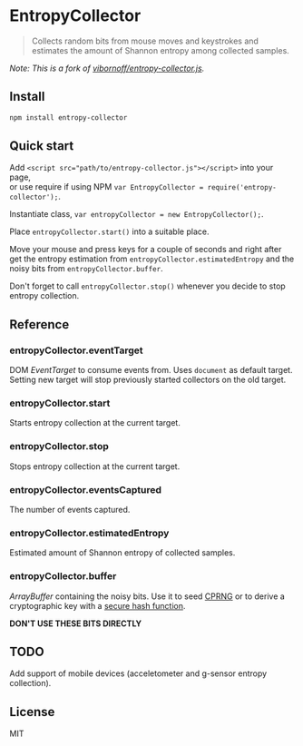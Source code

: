 # EntropyCollector

> Collects random bits from mouse moves and keystrokes and estimates the amount of Shannon entropy among collected samples.

*Note: This is a fork of [vibornoff/entropy-collector.js](https://github.com/vibornoff/entropy-collector.js).*

## Install

```bash
npm install entropy-collector
```

## Quick start

Add `<script src="path/to/entropy-collector.js"></script>` into your page,<br />
or use require if using NPM `var EntropyCollector = require('entropy-collector');`.

Instantiate class, `var entropyCollector = new EntropyCollector();`.

Place `entropyCollector.start()` into a suitable place.

Move your mouse and press keys for a couple of seconds and right after
get the entropy estimation from `entropyCollector.estimatedEntropy`
and the noisy bits from `entropyCollector.buffer`.

Don't forget to call `entropyCollector.stop()` whenever you decide to stop
entropy collection.

## Reference

### entropyCollector.eventTarget

DOM *EventTarget* to consume events from. Uses `document` as default target.
Setting new target will stop previously started collectors on the old target.

### entropyCollector.start

Starts entropy collection at the current target.

### entropyCollector.stop

Stops entropy collection at the current target.

### entropyCollector.eventsCaptured

The number of events captured.

### entropyCollector.estimatedEntropy

Estimated amount of Shannon entropy of collected samples.

### entropyCollector.buffer

*ArrayBuffer* containing the noisy bits.
Use it to seed [CPRNG](http://en.wikipedia.org/wiki/Cryptographically_secure_pseudorandom_number_generator)
or to derive a cryptographic key with a [secure hash function](http://en.wikipedia.org/wiki/Cryptographic_hash_function).

**DON'T USE THESE BITS DIRECTLY**

TODO
----

Add support of mobile devices (acceletometer and g-sensor entropy collection).

## License

MIT
